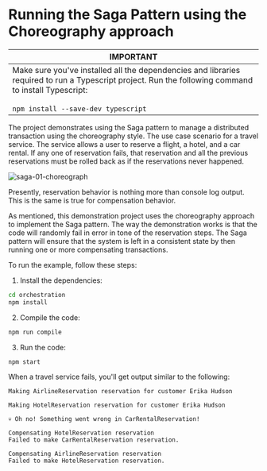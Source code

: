 # Running the Saga Pattern using the Choreography approach

|IMPORTANT|
|---------|
|Make sure you've installed all the dependencies and libraries required to run a Typescript project. Run the following command to install Typescript:<br><br>`npm install --save-dev typescript`|

The project demonstrates using the Saga pattern to manage a distributed transaction using the choreography style. The use case scenario for a travel service. The service allows a user to reserve a flight, a hotel, and a car rental. If any one of reservation fails, that reservation and all the previous reservations must be rolled back as if the reservations never happened.

![saga-01-choreograph](https://github.com/reselbob/SimpleSaga/assets/1110569/a674e1d0-df47-4b17-b2d6-7872b965df93)


Presently, reservation behavior is nothing more than console log output. This is the same is true for compensation behavior.

As mentioned, this demonstration project uses the choreography approach to implement the Saga pattern. The way the demonstration works is that the code will randomly fail in error in tone of the reservation steps. The Saga pattern will ensure that the system is left in a consistent state by then running one or more compensating transactions.

To run the example, follow these steps:

1. Install the dependencies:

```bash
cd orchestration
npm install
```

2. Compile the code:

```bash
npm run compile
```

3. Run the code:

```bash
npm start
```

When a travel service fails, you'll get output similar to the following:

```text
Making AirlineReservation reservation for customer Erika Hudson

Making HotelReservation reservation for customer Erika Hudson

💀 Oh no! Something went wrong in CarRentalReservation!

Compensating HotelReservation reservation
Failed to make CarRentalReservation reservation.

Compensating AirlineReservation reservation
Failed to make HotelReservation reservation.


```
